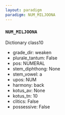 ```yaml
---
layout: paradigm
paradigm: NUM_MILJOONA
---
```

### ` NUM_MILJOONA `

Dictionary class10
* grade_dir: weaken
* plurale_tantum: False
* pos: NUMERAL
* stem_diphthong: None
* stem_vowel: a
* upos: NUM
* harmony: back
* kotus_av: None
* kotus_tn: 10
* clitics: False
* possessive: False
